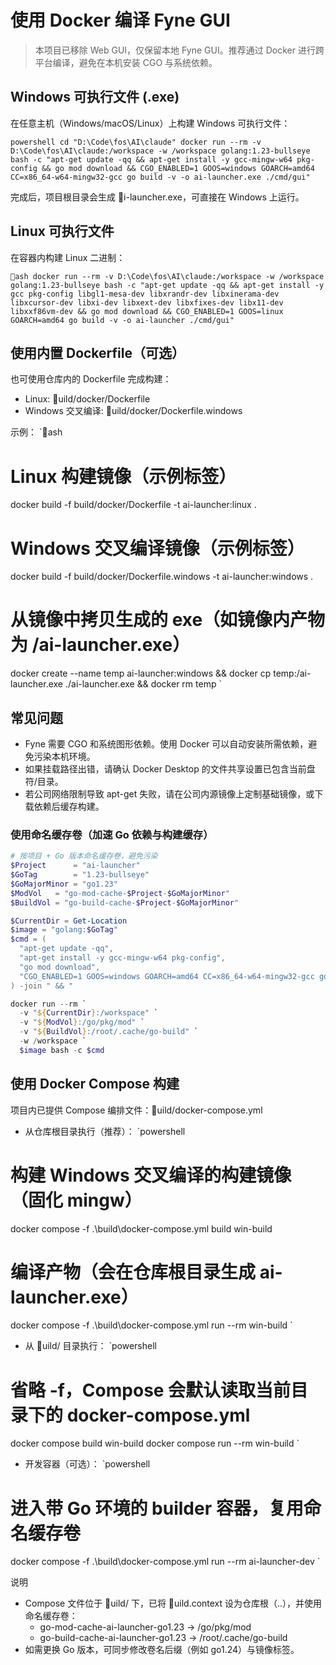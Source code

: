 ﻿# 使用 Docker 编译 Fyne GUI

> 本项目已移除 Web GUI，仅保留本地 Fyne GUI。推荐通过 Docker 进行跨平台编译，避免在本机安装 CGO 与系统依赖。

## Windows 可执行文件 (.exe)

在任意主机（Windows/macOS/Linux）上构建 Windows 可执行文件：

`powershell
cd "D:\Code\fos\AI\claude"
docker run --rm -v D:\Code\fos\AI\claude:/workspace -w /workspace golang:1.23-bullseye bash -c "apt-get update -qq && apt-get install -y gcc-mingw-w64 pkg-config && go mod download && CGO_ENABLED=1 GOOS=windows GOARCH=amd64 CC=x86_64-w64-mingw32-gcc go build -v -o ai-launcher.exe ./cmd/gui"
`

完成后，项目根目录会生成 i-launcher.exe，可直接在 Windows 上运行。

## Linux 可执行文件

在容器内构建 Linux 二进制：

`ash
docker run --rm -v D:\Code\fos\AI\claude:/workspace -w /workspace golang:1.23-bullseye bash -c "apt-get update -qq && apt-get install -y gcc pkg-config libgl1-mesa-dev libxrandr-dev libxinerama-dev libxcursor-dev libxi-dev libxext-dev libxfixes-dev libx11-dev libxxf86vm-dev && go mod download && CGO_ENABLED=1 GOOS=linux GOARCH=amd64 go build -v -o ai-launcher ./cmd/gui"
`

## 使用内置 Dockerfile（可选）

也可使用仓库内的 Dockerfile 完成构建：
- Linux: uild/docker/Dockerfile
- Windows 交叉编译: uild/docker/Dockerfile.windows

示例：
`ash
# Linux 构建镜像（示例标签）
docker build -f build/docker/Dockerfile -t ai-launcher:linux .

# Windows 交叉编译镜像（示例标签）
docker build -f build/docker/Dockerfile.windows -t ai-launcher:windows .
# 从镜像中拷贝生成的 exe（如镜像内产物为 /ai-launcher.exe）
docker create --name temp ai-launcher:windows && docker cp temp:/ai-launcher.exe ./ai-launcher.exe && docker rm temp
`

## 常见问题

- Fyne 需要 CGO 和系统图形依赖。使用 Docker 可以自动安装所需依赖，避免污染本机环境。
- 如果挂载路径出错，请确认 Docker Desktop 的文件共享设置已包含当前盘符/目录。
- 若公司网络限制导致 apt-get 失败，请在公司内源镜像上定制基础镜像，或下载依赖后缓存构建。

### 使用命名缓存卷（加速 Go 依赖与构建缓存）

```powershell
# 按项目 + Go 版本命名缓存卷，避免污染
$Project      = "ai-launcher"
$GoTag        = "1.23-bullseye"
$GoMajorMinor = "go1.23"
$ModVol   = "go-mod-cache-$Project-$GoMajorMinor"
$BuildVol = "go-build-cache-$Project-$GoMajorMinor"

$CurrentDir = Get-Location
$image = "golang:$GoTag"
$cmd = (
  "apt-get update -qq",
  "apt-get install -y gcc-mingw-w64 pkg-config",
  "go mod download",
  "CGO_ENABLED=1 GOOS=windows GOARCH=amd64 CC=x86_64-w64-mingw32-gcc go build -ldflags='-H windowsgui' -v -o ai-launcher.exe ./cmd/gui"
) -join " && "

docker run --rm `
  -v "${CurrentDir}:/workspace" `
  -v "${ModVol}:/go/pkg/mod" `
  -v "${BuildVol}:/root/.cache/go-build" `
  -w /workspace `
  $image bash -c $cmd
```

## 使用 Docker Compose 构建

项目内已提供 Compose 编排文件：uild/docker-compose.yml

- 从仓库根目录执行（推荐）：
`powershell
# 构建 Windows 交叉编译的构建镜像（固化 mingw）
docker compose -f .\build\docker-compose.yml build win-build

# 编译产物（会在仓库根目录生成 ai-launcher.exe）
docker compose -f .\build\docker-compose.yml run --rm win-build
`

- 从 uild/ 目录执行：
`powershell
# 省略 -f，Compose 会默认读取当前目录下的 docker-compose.yml
docker compose build win-build
docker compose run --rm win-build
`

- 开发容器（可选）：
`powershell
# 进入带 Go 环境的 builder 容器，复用命名缓存卷
docker compose -f .\build\docker-compose.yml run --rm ai-launcher-dev
`

说明
- Compose 文件位于 uild/ 下，已将 uild.context 设为仓库根（..），并使用命名缓存卷：
  - go-mod-cache-ai-launcher-go1.23 → /go/pkg/mod
  - go-build-cache-ai-launcher-go1.23 → /root/.cache/go-build
- 如需更换 Go 版本，可同步修改卷名后缀（例如 go1.24）与镜像标签。
